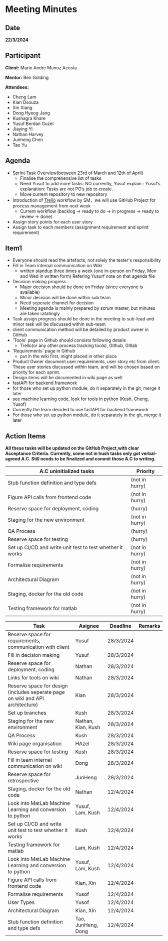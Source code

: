 # Meeting Minutes
## Date
**22/3/2024**
## Participant
**Client:** Mario Andre Munoz Acosta

**Mentor:** Ben Golding

**Attendees:** 
- Cheng Lam
- Kian Dsouza
- Xin Xiang
- Dong Hyeog Jang
- Kushagra Khare
- Yusuf Berdan Guzel
- Jiaying Yi
- Nathan Harvey
- Junheng Chen
- Tao Yu


## Agenda
- Sprint Task Overview(between 23rd of March and 12th of April)
    - Finalise the comprehensive list of tasks
    - Need Yusuf to add more tasks: NO currently, Yusuf explain : 
	  Yusuf’s explanation: Tasks are not PO’s job to create.
    - Move current repository to new repository
- Introduction of [Trello](https://trello.com/invite/b/ixRqX0Xd/ATTI7ae85c0696bc49a3d3f75c662991d9bf288675EF/updating-matilda) workflow by SM，we will use GitHub Project for process management from next week
    - Current workflow (backlog -> ready to do -> in progress -> ready to review -> done)
- Assign story points for each user story
- Assign task to each members (assignment requirement and sprint requirement)

## Item1
- Everyone should read the artefacts, not solely the tester's responsibility
-  Fill in Team internal communication on Wiki
    - written standup three times a week (one in-person on Friday, Mon and Wed in written form)
    Refering Yusurf note on that agenda file
- Decision making progress 
    - Major decision should be done on Friday (since everyone is available)
    - Minor decision will be done within sub team
    - Need seperate channel for decision
    - Meeting agenda is mainly prepared by scrum master, but minutes are taken ratatingly
- Task assign progress should be done in the meeting to sub-lead and minor task will be discussed within sub-team
- client communication method will be detailed by product owner in GitHub
- 'Tools' page in Github should consists following details
    - Trello(or any other process tracking tools), Github, Gitlab
- 'Requirements' page in Github
    - put in the wiki first, might placed in other place
- Product Owner document user requirements, user story etc from client. These user stories discussed within team, and will be chosen based on priority for each sprint. 
- Design items will be documented in wiki page as well
- fastAPI for backend framework
- for those who set up python module, do it separately in the git, merge it later
- see machine learning code, look for tools in python (Kush, Cheng, Yusof)
- Currently the team decided to use fastAPI for backend framework
- For those who set up python module, do it separately in the git, merge it later

## Action Items
**All these tasks will be updated on the GitHub Project,with clear Acceptance Criteria.
Currently, some not in hush tasks only got verbal-agreed A.C. Still needs to be finalized and commit those A.C to writing.**

| A.C uninitialized tasks                                   | Priority       |
|-----------------------------------------------------------|----------------|
| Stub function definition and type defs                    | (not in hurry) |
| Figure API calls from frontend code                       | (not in hurry) |
| Reserve space for deployment, coding                      | (hurry)        |
| Staging for the new environment                           | (not in hurry) |
| QA Process                                                | (hurry)        |
| Reserve space for testing                                 | (hurry)        |
| Set up CI/CD and write unit test to test whether it works | (not in hurry) |
| Formalise requirements                                    | (not in hurry) |
| Architectural Diagram                                     | (not in hurry) |
| Staging, docker for the old code                          | (not in hurry) |
| Testing framework for matlab                              | (not in hurry) |



| Task | Asignee | Deadline | Remarks|
| --- | --- | --- | ---|
| Reserve space for requirements, communication with client| Yusuf | 28/3/2024||
| Fill in decision making | Yusuf | 28/3/2024 ||
| Reserve space for deployment, coding  | Nathan | 28/3/2024 ||
| Links for tools on wiki  | Nathan | 28/3/2024 ||
| Reserve space for design (includes seperate page on wiki and API architecture)  | Kian | 28/3/2024 ||
| Set up branches  | Kush | 28/3/2024 ||
| Staging for the new environment  | Nathan, Kian, Kush | 28/3/2024 ||
| QA Process  | Kush | 28/3/2024 ||
| Wiki page organisation  | HAzel | 28/3/2024 ||
| Reserve space for testing  | Kush | 28/3/2024 ||
| Fill in team internal communication on wiki  | Dong | 28/3/2024 ||
| Reserve space for retrospective  | JunHeng | 28/3/2024 ||
| Staging, docker for the old code  | Nathan | 12/4/2024 ||
| Look into MatLab Machine Learning and conversion to python  | Yusuf, Lam, Kush | 12/4/2024 ||
| Set up CI/CD and write unit test to test whether it works | Kush | 12/4/2024 ||
| Testing framework for matlab  | Lam, Kush | 12/4/2024 ||
| Look into MatLab Machine Learning and conversion to python  | Yusuf, Lam, Kush | 12/4/2024 ||
| Figure API calls from frontend code  | Kian, Xin | 12/4/2024 ||
| Formalise requirements  | Yusof | 12/4/2024 ||
| User Types  | Yusof | 12/4/2024 ||
| Architectural Diagram  | Kian, Xin | 12/4/2024 ||
| Stub function definition and type defs | Tao, JunHeng, Dong|12/4/2024||


